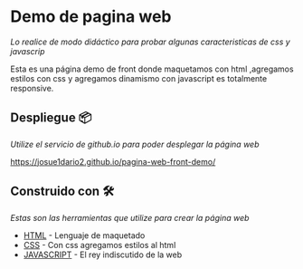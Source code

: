 # Demo de pagina web 
_Lo realice de modo didáctico para probar algunas caracteristicas de css y javascrip_

Esta es una página demo de front donde maquetamos con html ,agregamos estilos con css y agregamos dinamismo con javascript es totalmente responsive.

## Despliegue 📦

_Utilize el servicio de github.io para poder desplegar la página web_

https://josue1dario2.github.io/pagina-web-front-demo/

## Construido con 🛠️

_Estas son las herramientas que utilize para crear la página web_

* [HTML](https://www.manualweb.net/html5/) - Lenguaje de maquetado
* [CSS](https://desarrolloweb.com/manuales/css3.html) - Con css agregamos estilos al html
* [JAVASCRIPT](https://developer.mozilla.org/es/) - El rey indiscutido de la web 

